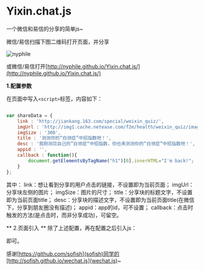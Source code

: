 # Yixin.chat.js
一个微信和易信的分享的简单js~

微信/易信扫描下图二维码打开页面，并分享

![nyphile](http://nyphile.github.io/Yixin.chat.js/images/qcode.png)

或微信/易信打开[http://nyphile.github.io/Yixin.chat.js/](http://nyphile.github.io/Yixin.chat.js/)

**1.配置参数**

在页面中写入`<script>`标签，内容如下：

```js

var shareData = {
	link : 'http://jiankang.163.com/special/weixin_quiz/',
	imgUrl : 'http://img1.cache.netease.com/f2e/health/weixin_quiz/images/120x120-5star.jpg',
	imgSize : '300',
	title : '测测你的“白领症”中招指数吧！',
	desc : '我刚测完自己的”白领症“中招指数，你也来测测你的“白领症”中招指数吧！',
	appid : '',
	callback : function(){
		document.getElementsByTagName("h1")[0].innerHTML="I'm back!";
	}
};

```

其中：
link：想让看到分享的用户点击的链接，不设置即为当前页面；
imgUrl：分享块左侧的图片；
imgSize：图片的尺寸；
title：分享块的标题文字，不设置即为当前页面title；
desc：分享块的描述文字，不设置即为当前页面title(在微信下，分享到朋友圈没有描述)；
appid：app的id，可不设置；
callback：点击时触发的方法(是点击时，而非分享成功)，可留空。

** 2.页面引入 **
除了上述配置，再在配置之后引入js：

> <script src="http://nyphile.github.io/Yixin.chat.js/weiyixin.chat.js"></script>

即可。

感谢[https://github.com/sofish](sofish)同学的[http://sofish.github.io/wechat.js](wechat.js)~

